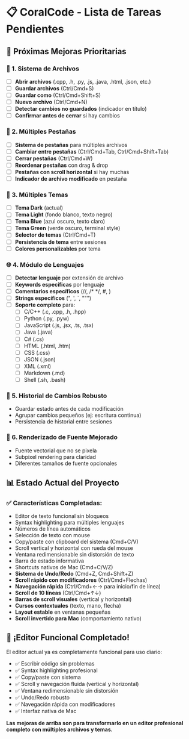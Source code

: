 # 📋 CoralCode - Lista de Tareas Pendientes

## 🎯 **Próximas Mejoras Prioritarias**

### **📁 1. Sistema de Archivos**
- [ ] **Abrir archivos** (.cpp, .h, .py, .js, .java, .html, .json, etc.)
- [ ] **Guardar archivos** (Ctrl/Cmd+S)
- [ ] **Guardar como** (Ctrl/Cmd+Shift+S)
- [ ] **Nuevo archivo** (Ctrl/Cmd+N)
- [ ] **Detectar cambios no guardados** (indicador en título)
- [ ] **Confirmar antes de cerrar** si hay cambios

### **📑 2. Múltiples Pestañas**
- [ ] **Sistema de pestañas** para múltiples archivos
- [ ] **Cambiar entre pestañas** (Ctrl/Cmd+Tab, Ctrl/Cmd+Shift+Tab)
- [ ] **Cerrar pestañas** (Ctrl/Cmd+W)
- [ ] **Reordenar pestañas** con drag & drop
- [ ] **Pestañas con scroll horizontal** si hay muchas
- [ ] **Indicador de archivo modificado** en pestaña

### **🎨 3. Múltiples Temas**
- [ ] **Tema Dark** (actual)
- [ ] **Tema Light** (fondo blanco, texto negro)
- [ ] **Tema Blue** (azul oscuro, texto claro)
- [ ] **Tema Green** (verde oscuro, terminal style)
- [ ] **Selector de temas** (Ctrl/Cmd+T)
- [ ] **Persistencia de tema** entre sesiones
- [ ] **Colores personalizables** por tema

### **🌐 4. Módulo de Lenguajes**
- [ ] **Detectar lenguaje** por extensión de archivo
- [ ] **Keywords específicas** por lenguaje
- [ ] **Comentarios específicos** (//, /* */, #, <!-- -->)
- [ ] **Strings específicos** (", ', `, """)
- [ ] **Soporte completo** para:
  - [ ] C/C++ (.c, .cpp, .h, .hpp)
  - [ ] Python (.py, .pyw)
  - [ ] JavaScript (.js, .jsx, .ts, .tsx)
  - [ ] Java (.java)
  - [ ] C# (.cs)
  - [ ] HTML (.html, .htm)
  - [ ] CSS (.css)
  - [ ] JSON (.json)
  - [ ] XML (.xml)
  - [ ] Markdown (.md)
  - [ ] Shell (.sh, .bash)

### **💾 5. Historial de Cambios Robusto**
- Guardar estado antes de cada modificación
- Agrupar cambios pequeños (ej: escritura continua)
- Persistencia de historial entre sesiones

### **🎨 6. Renderizado de Fuente Mejorado**
- Fuente vectorial que no se pixela
- Subpixel rendering para claridad
- Diferentes tamaños de fuente opcionales

## 📊 **Estado Actual del Proyecto**

### ✅ **Características Completadas:**
- Editor de texto funcional sin bloqueos
- Syntax highlighting para múltiples lenguajes
- Números de línea automáticos
- Selección de texto con mouse
- Copy/paste con clipboard del sistema (Cmd+C/V)
- Scroll vertical y horizontal con rueda del mouse
- Ventana redimensionable sin distorsión de texto
- Barra de estado informativa
- Shortcuts nativos de Mac (Cmd+C/V/Z)
- **Sistema de Undo/Redo** (Cmd+Z, Cmd+Shift+Z)
- **Scroll rápido con modificadores** (Ctrl/Cmd+Flechas)
- **Navegación rápida** (Ctrl/Cmd+←→ para inicio/fin de línea)
- **Scroll de 10 líneas** (Ctrl/Cmd+↑↓)
- **Barras de scroll visuales** (vertical y horizontal)
- **Cursos contextuales** (texto, mano, flecha)
- **Layout estable** en ventanas pequeñas
- **Scroll invertido para Mac** (comportamiento nativo)

## 🚀 **¡Editor Funcional Completado!**

El editor actual ya es completamente funcional para uso diario:
- ✅ Escribir código sin problemas
- ✅ Syntax highlighting profesional  
- ✅ Copy/paste con sistema
- ✅ Scroll y navegación fluida (vertical y horizontal)
- ✅ Ventana redimensionable sin distorsión
- ✅ Undo/Redo robusto
- ✅ Navegación rápida con modificadores
- ✅ Interfaz nativa de Mac

**Las mejoras de arriba son para transformarlo en un editor profesional completo con múltiples archivos y temas.**